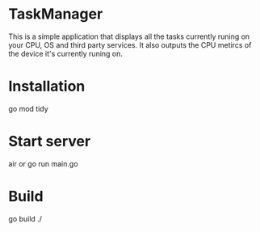 # TaskManager


This is a simple application that displays all the tasks currently runing 
on your CPU, OS and third party services.
It also outputs the CPU metircs of the device it's currently runing on.

# Installation
go mod tidy 

# Start server 
air 
  or
go run main.go 

# Build
go build ./
